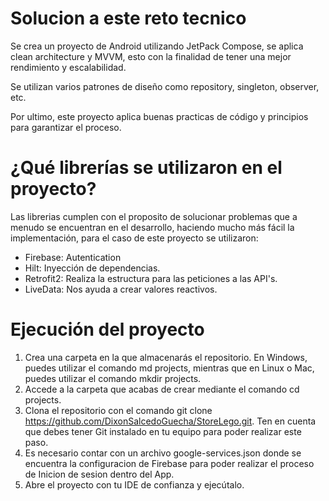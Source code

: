 # Solucion a este reto tecnico
Se crea un proyecto de Android utilizando JetPack Compose, se aplica clean architecture y MVVM, esto con la finalidad de tener una mejor rendimiento y escalabilidad.

Se utilizan varios patrones de diseño como repository, singleton, observer, etc.

Por ultimo, este proyecto aplica buenas practicas de código y principios para garantizar el proceso.

# ¿Qué librerías se utilizaron en el proyecto?

Las librerias cumplen con el proposito de solucionar problemas que a menudo se encuentran en el desarrollo, haciendo mucho más fácil la implementación, para el caso de este proyecto se utilizaron:

* Firebase: Autentication
* Hilt: Inyección de dependencias.
* Retrofit2: Realiza la estructura para las peticiones a las API's.
* LiveData: Nos ayuda a crear valores reactivos.

# Ejecución del proyecto

1. Crea una carpeta en la que almacenarás el repositorio. En Windows, puedes utilizar el comando md projects, mientras que en Linux o Mac, puedes utilizar el comando mkdir projects.
2. Accede a la carpeta que acabas de crear mediante el comando cd projects.
3. Clona el repositorio con el comando git clone https://github.com/DixonSalcedoGuecha/StoreLego.git. Ten en cuenta que debes tener Git instalado en tu equipo para poder realizar este paso.
4. Es necesario contar con un archivo google-services.json donde se encuentra la configuracion de Firebase para poder realizar el proceso de Inicion de sesion dentro del App.
5. Abre el proyecto con tu IDE de confianza y ejecútalo.
